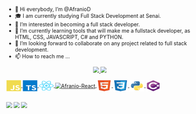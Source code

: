- 👋 Hi everybody, I’m @AfranioD
- 🎓 I am currently studying Full Stack Development at Senai.
- 👀 I’m interested in becoming a full stack developer.
- 🌱 I’m currently learning tools that will make me a fullstack developer, as HTML, CSS, JAVASCRIPT, C# and PYTHON.
- 💞️ I’m looking forward to collaborate on any project related to full stack development.
- 📫 How to reach me ...

<!---
AfranioD/AfranioD is a ✨ special ✨ repository because its `README.md` (this file) appears on your GitHub profile.
You can click the Preview link to take a look at your changes.
--->
<div align="center">
  <a href="https://github.com/afraniodimasdasilva">
  <img height="180em" src="https://github-readme-stats.vercel.app/api?username=AfranioD&show_icons=true&theme=dark&include_all_commits=true&count_private=true"/>
  <img height="180em" src="https://github-readme-stats.vercel.app/api/top-langs/?username=AfranioD&layout=compact&langs_count=7&theme=dark"/>
</div>
  
  <div style="display: inline_block"><br>
  <img align="center" alt="Afranio-Js" height="30" width="40" src="https://raw.githubusercontent.com/devicons/devicon/master/icons/javascript/javascript-plain.svg">
  <img align="center" alt="Afranio-Ts" height="30" width="40" src="https://raw.githubusercontent.com/devicons/devicon/master/icons/typescript/typescript-plain.svg">
  <img align="center" alt="Afranio-React" height="30" width="40" src="https://raw.githubusercontent.com/devicons/devicon/master/icons/react/react-original.svg">    
  <img align="center" alt="Afranio-React" height="30" width="40" src="https://raw.githubusercontent.com/angular/angular/master/aio/src/assets/images/logos/angular/angular.svg">
  <img align="center" alt="Afranio-HTML" height="30" width="40" src="https://raw.githubusercontent.com/devicons/devicon/master/icons/html5/html5-original.svg">
  <img align="center" alt="Afranio-CSS" height="30" width="40" src="https://raw.githubusercontent.com/devicons/devicon/master/icons/css3/css3-original.svg">
  <img align="center" alt="Afranio-Python" height="30" width="40" src="https://raw.githubusercontent.com/devicons/devicon/master/icons/python/python-original.svg">
  <img align="center" alt="Afranio-Csharp" height="30" width="40" src="https://raw.githubusercontent.com/devicons/devicon/master/icons/csharp/csharp-original.svg">
 
  
   ##
  
  <div>
    <a href="https://instagram.com/Afranio_dimas" target="_blank"><img src="https://img.shields.io/badge/-Instagram-%23E4405F?style=for-the-badge&logo=instagram&logoColor=white" target="_blank"></a>
  <a href = "mailto:contatoafraniodimasdasilva@gmail.com"><img src="https://img.shields.io/badge/-Gmail-%23333?style=for-the-badge&logo=gmail&logoColor=white" target="_blank"></a>
  <a href="https://www.linkedin.com/in/afrâniodimasdasilva" target="_blank"><img src="https://img.shields.io/badge/-LinkedIn-%230077B5?style=for-the-badge&logo=linkedin&logoColor=white" target="_blank"></a> 
  </div>
